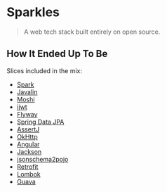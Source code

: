 # Sparkles

> A web tech stack built entirely on open source.

## How It Ended Up To Be

Slices included in the mix:

 - [Spark](http://sparkjava.com/documentation#getting-started)
 - [Javalin](https://javalin.io/documentation#getting-started)
 - [Moshi](https://github.com/square/moshi)
 - [jjwt](https://github.com/jwtk/jjwt#quickstart)
 - [Flyway](https://flywaydb.org/documentation/migrations#versioned-migrations)
 - [Spring Data JPA](https://docs.spring.io/spring-data/jpa/docs/current/reference/html/)
 - [AssertJ](http://joel-costigliola.github.io/assertj/index.html)
 - [OkHttp](https://github.com/square/okhttp/wiki/Recipes)
 - [Angular](http://angular.io/)
 - [Jackson](https://github.com/FasterXML)
 - [jsonschema2pojo](http://www.jsonschema2pojo.org/)
 - [Retrofit](http://square.github.io/retrofit/)
 - [Lombok](https://projectlombok.org/features/all)
 - [Guava](https://github.com/google/guava/wiki)
